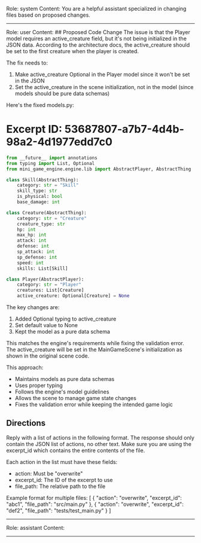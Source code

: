 Role: system
Content: You are a helpful assistant specialized in changing files based on proposed changes.
__________________
Role: user
Content: ## Proposed Code Change
The issue is that the Player model requires an active_creature field, but it's not being initialized in the JSON data. According to the architecture docs, the active_creature should be set to the first creature when the player is created.

The fix needs to:
1. Make active_creature Optional in the Player model since it won't be set in the JSON
2. Set the active_creature in the scene initialization, not in the model (since models should be pure data schemas)

Here's the fixed models.py:

# Excerpt ID: 53687807-a7b7-4d4b-98a2-4d1977edd7c0
```python main_game/models.py
from __future__ import annotations
from typing import List, Optional
from mini_game_engine.engine.lib import AbstractPlayer, AbstractThing

class Skill(AbstractThing):
    category: str = "Skill"
    skill_type: str
    is_physical: bool
    base_damage: int

class Creature(AbstractThing):
    category: str = "Creature"
    creature_type: str
    hp: int
    max_hp: int
    attack: int
    defense: int 
    sp_attack: int
    sp_defense: int
    speed: int
    skills: List[Skill]

class Player(AbstractPlayer):
    category: str = "Player"
    creatures: List[Creature]
    active_creature: Optional[Creature] = None
```

The key changes are:
1. Added Optional typing to active_creature
2. Set default value to None
3. Kept the model as a pure data schema

This matches the engine's requirements while fixing the validation error. The active_creature will be set in the MainGameScene's initialization as shown in the original scene code.

This approach:
- Maintains models as pure data schemas
- Uses proper typing
- Follows the engine's model guidelines
- Allows the scene to manage game state changes
- Fixes the validation error while keeping the intended game logic

## Directions
Reply with a list of actions in the following format. The response should only contain the JSON list of actions, no other text.
Make sure you are using the excerpt_id which contains the entire contents of the file.

Each action in the list must have these fields:
- action: Must be "overwrite"
- excerpt_id: The ID of the excerpt to use
- file_path: The relative path to the file

Example format for multiple files:
[
    {
        "action": "overwrite",
        "excerpt_id": "abc1",
        "file_path": "src/main.py"
    },
    {
        "action": "overwrite",
        "excerpt_id": "def2",
        "file_path": "tests/test_main.py"
    }
]
__________________
Role: assistant
Content: 
__________________
